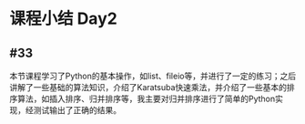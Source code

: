 # 课程小结 Day2

## #33

本节课程学习了Python的基本操作，如list、fileio等，并进行了一定的练习；之后讲解了一些基础的算法知识，介绍了Karatsuba快速乘法，并介绍了一些基本的排序算法，如插入排序、归并排序等，我主要对归并排序进行了简单的Python实现，经测试输出了正确的结果。